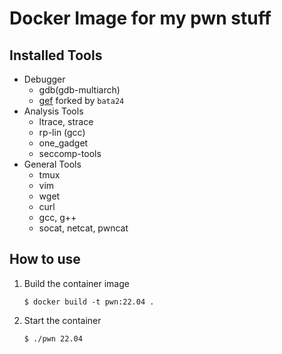 # Docker Image for my pwn stuff

## Installed Tools

- Debugger
  - gdb(gdb-multiarch)
  - [gef](https://github.com/bata24/gef) forked by `bata24`
- Analysis Tools
  - ltrace, strace
  - rp-lin (gcc)
  - one_gadget
  - seccomp-tools
- General Tools
  - tmux
  - vim
  - wget
  - curl
  - gcc, g++
  - socat, netcat, pwncat

## How to use

1. Build the container image
   ```
   $ docker build -t pwn:22.04 .
   ```
2. Start the container
   ```
   $ ./pwn 22.04
   ```
